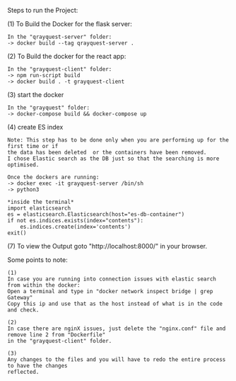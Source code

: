 Steps to run the Project:


(1) To Build the Docker for the flask server:
```
In the "qrayquest-server" folder:
-> docker build --tag qrayquest-server .
```

(2) To Build the docker for the react app:
```
In the "grayquest-client" folder:
-> npm run-script build
-> docker build . -t grayquest-client
```

(3) start the docker
```
In the "grayquest" folder:
-> docker-compose build && docker-compose up
```

(4) create ES index
```
Note: This step has to be done only when you are performing up for the first time or if 
the data has been deleted  or the containers have been removed.
I chose Elastic search as the DB just so that the searching is more optimised.

Once the dockers are running:
-> docker exec -it grayquest-server /bin/sh
-> python3

*inside the terminal*
import elasticsearch
es = elasticsearch.Elasticsearch(host="es-db-container")
if not es.indices.exists(index="contents"):
    es.indices.create(index='contents')
exit()
```

(7) To view the Output goto "http://localhost:8000/" in your browser.



Some points to note:
```
(1)
In case you are running into connection issues with elastic search from within the docker:
Open a terminal and type in "docker network inspect bridge | grep Gateway"
Copy this ip and use that as the host instead of what is in the code and check.

(2)
In case there are nginX issues, just delete the "nginx.conf" file and remove line 2 from "Dockerfile"
in the "grayquest-client" folder. 

(3)
Any changes to the files and you will have to redo the entire process to have the changes 
reflected.
```